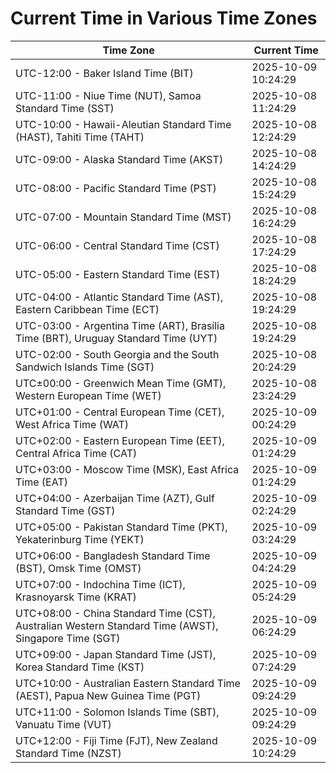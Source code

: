 # Current Time in Various Time Zones

| Time Zone | Current Time |
|-----------|--------------|
| UTC-12:00 - Baker Island Time (BIT) | 2025-10-09 10:24:29 |
| UTC-11:00 - Niue Time (NUT), Samoa Standard Time (SST) | 2025-10-08 11:24:29 |
| UTC-10:00 - Hawaii-Aleutian Standard Time (HAST), Tahiti Time (TAHT) | 2025-10-08 12:24:29 |
| UTC-09:00 - Alaska Standard Time (AKST) | 2025-10-08 14:24:29 |
| UTC-08:00 - Pacific Standard Time (PST) | 2025-10-08 15:24:29 |
| UTC-07:00 - Mountain Standard Time (MST) | 2025-10-08 16:24:29 |
| UTC-06:00 - Central Standard Time (CST) | 2025-10-08 17:24:29 |
| UTC-05:00 - Eastern Standard Time (EST) | 2025-10-08 18:24:29 |
| UTC-04:00 - Atlantic Standard Time (AST), Eastern Caribbean Time (ECT) | 2025-10-08 19:24:29 |
| UTC-03:00 - Argentina Time (ART), Brasília Time (BRT), Uruguay Standard Time (UYT) | 2025-10-08 19:24:29 |
| UTC-02:00 - South Georgia and the South Sandwich Islands Time (SGT) | 2025-10-08 20:24:29 |
| UTC±00:00 - Greenwich Mean Time (GMT), Western European Time (WET) | 2025-10-08 23:24:29 |
| UTC+01:00 - Central European Time (CET), West Africa Time (WAT) | 2025-10-09 00:24:29 |
| UTC+02:00 - Eastern European Time (EET), Central Africa Time (CAT) | 2025-10-09 01:24:29 |
| UTC+03:00 - Moscow Time (MSK), East Africa Time (EAT) | 2025-10-09 01:24:29 |
| UTC+04:00 - Azerbaijan Time (AZT), Gulf Standard Time (GST) | 2025-10-09 02:24:29 |
| UTC+05:00 - Pakistan Standard Time (PKT), Yekaterinburg Time (YEKT) | 2025-10-09 03:24:29 |
| UTC+06:00 - Bangladesh Standard Time (BST), Omsk Time (OMST) | 2025-10-09 04:24:29 |
| UTC+07:00 - Indochina Time (ICT), Krasnoyarsk Time (KRAT) | 2025-10-09 05:24:29 |
| UTC+08:00 - China Standard Time (CST), Australian Western Standard Time (AWST), Singapore Time (SGT) | 2025-10-09 06:24:29 |
| UTC+09:00 - Japan Standard Time (JST), Korea Standard Time (KST) | 2025-10-09 07:24:29 |
| UTC+10:00 - Australian Eastern Standard Time (AEST), Papua New Guinea Time (PGT) | 2025-10-09 09:24:29 |
| UTC+11:00 - Solomon Islands Time (SBT), Vanuatu Time (VUT) | 2025-10-09 09:24:29 |
| UTC+12:00 - Fiji Time (FJT), New Zealand Standard Time (NZST) | 2025-10-09 10:24:29 |
